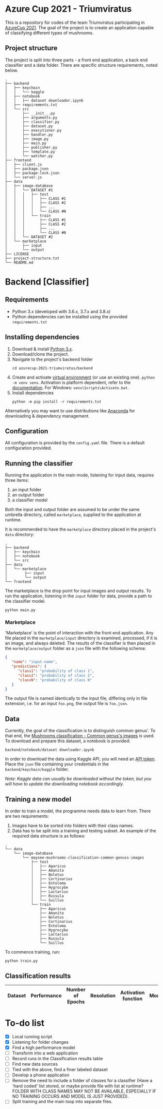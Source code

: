 # Azure Cup 2021 - Triumviratus

This is a repository for codes of the team Triumviratus participating in [AzureCup 2021](https://azurecup.cz/). The goal
of the project is to create an application capable of classifying different types of mushrooms.

## Project structure

The project is split into three parts - a front end application, a back end classifier and a data folder. There are
specific structure requirements, noted below.

```
.
├── backend
│   ├── keychain
│   │   └── kaggle
│   ├── notebook
│   │   ├── dataset downloader.ipynb
│   ├── requirements.txt
│   └── src
│       ├── __init__.py
│       ├── arguments.py
│       ├── classifier.py
│       ├── dataset.py
│       ├── executioner.py
│       ├── handler.py
│       ├── image.py
│       ├── main.py
│       ├── publisher.py
│       ├── template.py
│       └── watcher.py
├── frontend
│   ├── client.js
│   ├── package.json
│   ├── package-lock.json
│   └── server.js
├── data
│   ├── image-database
│   │   └── DATASET #1
│   │   │   ├── test
│   │   │   │   ├── CLASS #1
│   │   │   │   ├── CLASS #2
│   │   │   │   ├── ...
│   │   │   │   └── CLASS #N
│   │   │   └── train
│   │   │       ├── CLASS #1
│   │   │       ├── CLASS #2
│   │   │       ├── ...
│   │   │       └── CLASS #N
│   │   └── DATASET #2
│   └── marketplace
│       ├── input
│       └── output
├── LICENSE
├── project-structure.txt
└── README.md
```

# Backend [Classifier]

## Requirements

* Python 3.x (developed with 3.6.x, 3.7.x and 3.8.x)
* Python dependencies can be installed using the provided `requirements.txt`

## Installing dependencies

1. Download & install [Python 3.x](https://www.python.org/downloads/).
1. Download/clone the project.
1. Navigate to the project's backend folder
    ```
    cd azurecup-2021-triumviratus/backend
    ```
1. Create and activate [virtual environment](https://docs.python.org/3/tutorial/venv.html) (or use an existing one).
   `python -m venv venv`. Activation is platform dependent, refer to
   the [documentation](https://docs.python.org/3/tutorial/venv.html#creating-virtual-environments). For
   Windows: `venv\Scripts\Activate.bat`.
1. Install dependencies
    ```
    python -m pip install -r requirements.txt
    ```

Alternatively you may want to use distributions like [Anaconda](https://www.anaconda.com/) for downloading & dependency
management.

## Configuration

All configuration is provided by the `config.yaml` file. There is a default configuration provided.

## Running the classifier

Running the application in the main mode, listening for input data, requires three items:

1. an input folder
1. an output folder
1. a classifier model

Both the input and output folder are assumed to be under the same umbrella directory, called `marketplace`, supplied to
the application at runtime.

It is recommended to have the `marketplace` directory placed in the project's `data` directory:

```
.
├── backend
│   ├── keychain
│   ├── notebook
│   └── src
├── data
│   └── marketplace
│        ├── input
│        └── output
└── frontend
```

The marketplace is the drop point for input images and output results. To run the application, listening in the `input`
folder for data, provide a path to the classifier model.

```
python main.py
```

### Marketplace

'Marketplace' is the point of interaction with the front end application. Any file placed in the `marketplace/input`
directory is examined, processed, if it is an image, and always deleted. The results of the classifier is then placed in
the `marketplace/output` folder as a `json` file with the following schema:

```json
{
   "name": "input-name",
   "predictions": {
      "class1": "probability of class 1",
      "class2": "probability of class 2",
      "classN": "probability of class N"
   }
}
```

The output file is named identically to the input file, differing only in file extension, i.e. for an input `foo.png`,
the output file is `foo.json`.

## Data

Currently, the goal of the classification is to distinguish common genus'. To that end,
the [Mushrooms classification - Common genus's images](https://www.kaggle.com/maysee/mushrooms-classification-common-genuss-images)
is used. To download and prepare this dataset, a notebook is provided:

```
backend/notebook/dataset downloader.ipynb
```

In order to download the data using Kaggle API, you will need an [API token](https://www.kaggle.com/docs/api). Place
the `json` file containing your credentials in the `backend/keychain/kaggle`
folder.

*Note: Kaggle data can usually be downloaded without the token, but you will have to update the downloading notebook
accordingly.*

## Training a new model

In order to train a model, the programme needs data to learn from. There are two requirements:

1. Images have to be sorted into folders with their class names.
1. Data has to be split into a training and testing subset. An example of the required data structure is as follows:

```
.
└── data
    └── image-database
        └── maysee-mushrooms-classification-common-genuss-images
            ├── test
            │   ├── Agaricus
            │   ├── Amanita
            │   ├── Boletus
            │   ├── Cortinarius
            │   ├── Entoloma
            │   ├── Hygrocybe
            │   ├── Lactarius
            │   ├── Russula
            │   └── Suillus
            └── train
                ├── Agaricus
                ├── Amanita
                ├── Boletus
                ├── Cortinarius
                ├── Entoloma
                ├── Hygrocybe
                ├── Lactarius
                ├── Russula
                └── Suillus
```

To commence training, run:

```
python train.py
```

## Classification results

| Dataset | Performance | Number of Epochs | Resolution | Activation function | Momentum | Batch size | Learn rate |
| ------- | ----------- | ---------------- | ---------- | ------------------- | -------- | ---------- | ---------- |

# To-do list

- [x] Local running script
- [x] Listening for folder changes
- [x] Find a high performance model
- [ ] Transform into a web application
- [ ] Record runs in the Classification results table
- [ ] Find new data sources
- [ ] Tied with the above, find a finer labeled dataset
- [ ] Develop a phone application
- [ ] Remove the need to include a folder of classes for a classifier (Have a 'hard coded' list stored, or maybe provide
  file with list at runtime? FOLDER WITH CLASS NAMES MAY NOT BE AVAILABLE, ESPECIALLY IF NO TRAINING OCCURS AND MODEL IS
  JUST PROVIDED).
- [ ] Split training and the main loop into separate files.
